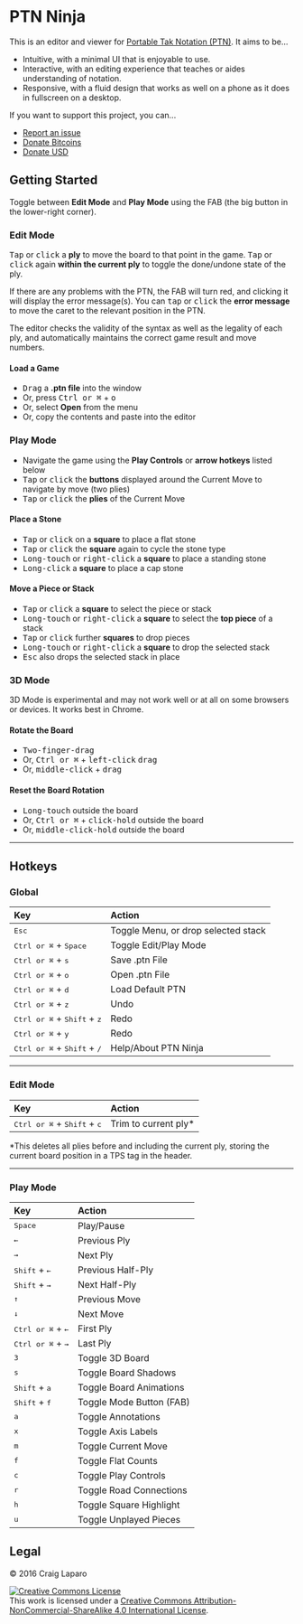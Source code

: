 # PTN Ninja

This is an editor and viewer for [Portable Tak Notation (PTN)](https://www.reddit.com/r/Tak/wiki/portable_tak_notation). It aims to be...

* Intuitive, with a minimal UI that is enjoyable to use.
* Interactive, with an editing experience that teaches or aides understanding of notation.
* Responsive, with a fluid design that works as well on a phone as it does in fullscreen on a desktop.

If you want to support this project, you can...

* [Report an issue](https://github.com/gruppler/PTN-Ninja/issues/)
* [Donate Bitcoins](bitcoin:12mD2HUNb4MJoLfVDDLS1wep1hdhrSY3L8)
* [Donate USD](https://www.paypal.me/gruppler)

## Getting Started
Toggle between **Edit Mode** and **Play Mode** using the FAB (the big button in the lower-right corner).

### Edit Mode
<kbd>Tap</kbd> or <kbd>click</kbd> a **ply** to move the board to that point in the game. <kbd>Tap</kbd> or <kbd>click</kbd> again **within the current ply** to toggle the done/undone state of the ply.

If there are any problems with the PTN, the FAB will turn red, and clicking it will display the error message(s). You can <kbd>tap</kbd> or <kbd>click</kbd> the **error message** to move the caret to the relevant position in the PTN.

The editor checks the validity of the syntax as well as the legality of each ply, and automatically maintains the correct game result and move numbers.

#### Load a Game
- <kbd>Drag</kbd> a **.ptn file** into the window
- Or, press <kbd>Ctrl or &#x2318;</kbd> + <kbd>o</kbd>
- Or, select **Open** from the menu
- Or, copy the contents and paste into the editor

### Play Mode
- Navigate the game using the **Play Controls** or **arrow hotkeys** listed below
- <kbd>Tap</kbd> or <kbd>click</kbd> the **buttons** displayed around the Current Move to navigate by move (two plies)
- <kbd>Tap</kbd> or <kbd>click</kbd> the **plies** of the Current Move

#### Place a Stone
- <kbd>Tap</kbd> or <kbd>click</kbd> on a **square** to place a flat stone
- <kbd>Tap</kbd> or <kbd>click</kbd> the **square** again to cycle the stone type
- <kbd>Long-touch</kbd> or <kbd>right-click</kbd> a **square** to place a standing stone
- <kbd>Long-click</kbd> a **square** to place a cap stone

#### Move a Piece or Stack
- <kbd>Tap</kbd> or <kbd>click</kbd> a **square** to select the piece or stack
- <kbd>Long-touch</kbd> or <kbd>right-click</kbd> a **square** to select the **top piece** of a stack
- <kbd>Tap</kbd> or <kbd>click</kbd> further **squares** to drop pieces
- <kbd>Long-touch</kbd> or <kbd>right-click</kbd> a **square** to drop the selected stack
- <kbd>Esc</kbd> also drops the selected stack in place

### 3D Mode
3D Mode is experimental and may not work well or at all on some browsers or devices. It works best in Chrome.

#### Rotate the Board
- <kbd>Two-finger-drag</kbd>
- Or, <kbd>Ctrl or &#x2318;</kbd> + <kbd>left-click</kbd> <kbd>drag</kbd>
- Or, <kbd>middle-click</kbd> + <kbd>drag</kbd>

#### Reset the Board Rotation
- <kbd>Long-touch</kbd> outside the board
- Or, <kbd>Ctrl or &#x2318;</kbd> + <kbd>click-hold</kbd> outside the board
- Or, <kbd>middle-click-hold</kbd> outside the board

---
## Hotkeys
### Global
Key|Action
:--|:--
<kbd>Esc</kbd>|Toggle Menu, or drop selected stack
<kbd>Ctrl or &#x2318;</kbd> + <kbd>Space</kbd>|Toggle Edit/Play Mode
<kbd>Ctrl or &#x2318;</kbd> + <kbd>s</kbd>|Save .ptn File
<kbd>Ctrl or &#x2318;</kbd> + <kbd>o</kbd>|Open .ptn File
<kbd>Ctrl or &#x2318;</kbd> + <kbd>d</kbd>|Load Default PTN
<kbd>Ctrl or &#x2318;</kbd> + <kbd>z</kbd>|Undo
<kbd>Ctrl or &#x2318;</kbd> + <kbd>Shift</kbd> + <kbd>z</kbd>|Redo
<kbd>Ctrl or &#x2318;</kbd> + <kbd>y</kbd>|Redo
<kbd>Ctrl or &#x2318;</kbd> + <kbd>Shift</kbd> + <kbd>/</kbd>|Help/About PTN Ninja

---
### Edit Mode
Key|Action
:--|:--
<kbd>Ctrl or &#x2318;</kbd> + <kbd>Shift</kbd> + <kbd>c</kbd>|Trim to current ply*

\*This deletes all plies before and including the current ply, storing the current board position in a TPS tag in the header.

---
### Play Mode
Key|Action
:--|:--
<kbd>Space</kbd>|Play/Pause
<kbd>&larr;</kbd>|Previous Ply
<kbd>&rarr;</kbd>|Next Ply
<kbd>Shift</kbd> + <kbd>&larr;</kbd>|Previous Half-Ply
<kbd>Shift</kbd> + <kbd>&rarr;</kbd>|Next Half-Ply
<kbd>&uarr;</kbd>|Previous Move
<kbd>&darr;</kbd>|Next Move
<kbd>Ctrl or &#x2318;</kbd> + <kbd>&larr;</kbd>|First Ply
<kbd>Ctrl or &#x2318;</kbd> + <kbd>&rarr;</kbd>|Last Ply
<kbd>3</kbd>|Toggle 3D Board
<kbd>s</kbd>|Toggle Board Shadows
<kbd>Shift</kbd> + <kbd>a</kbd>|Toggle Board Animations
<kbd>Shift</kbd> + <kbd>f</kbd>|Toggle Mode Button (FAB)
<kbd>a</kbd>|Toggle Annotations
<kbd>x</kbd>|Toggle Axis Labels
<kbd>m</kbd>|Toggle Current Move
<kbd>f</kbd>|Toggle Flat Counts
<kbd>c</kbd>|Toggle Play Controls
<kbd>r</kbd>|Toggle Road Connections
<kbd>h</kbd>|Toggle Square Highlight
<kbd>u</kbd>|Toggle Unplayed Pieces


## Legal
&copy; 2016 Craig Laparo

<a rel="license" href="http://creativecommons.org/licenses/by-nc-sa/4.0/"><img alt="Creative Commons License" style="border-width:0" src="https://i.creativecommons.org/l/by-nc-sa/4.0/88x31.png" /></a><br />This work is licensed under a <a rel="license" href="http://creativecommons.org/licenses/by-nc-sa/4.0/">Creative Commons Attribution-NonCommercial-ShareAlike 4.0 International License</a>.
